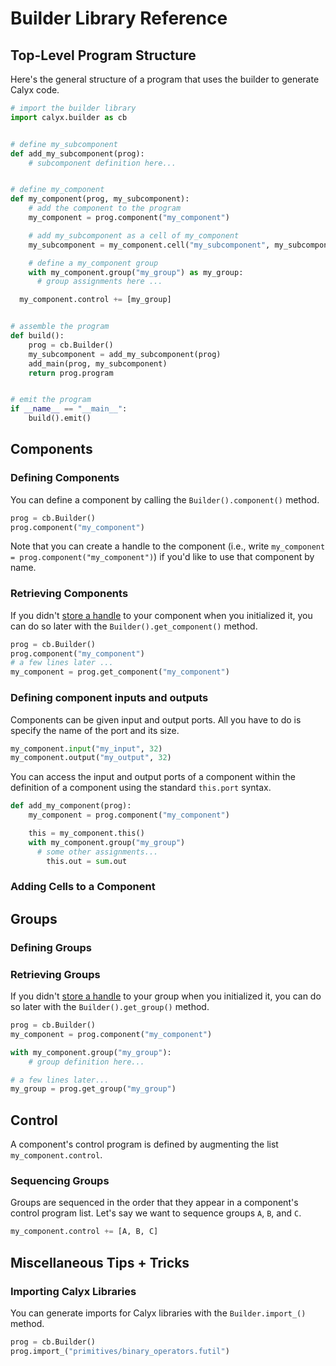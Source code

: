 # Builder Library Reference

## Top-Level Program Structure

Here's the general structure of a program that uses the builder to generate Calyx code.

```python
# import the builder library
import calyx.builder as cb


# define my_subcomponent
def add_my_subcomponent(prog):
    # subcomponent definition here...


# define my_component
def my_component(prog, my_subcomponent): 
    # add the component to the program
    my_component = prog.component("my_component")

    # add my_subcomponent as a cell of my_component
    my_subcomponent = my_component.cell("my_subcomponent", my_subcomponent)

    # define a my_component group
    with my_component.group("my_group") as my_group:
      # group assignments here ...

  my_component.control += [my_group]


# assemble the program
def build():
    prog = cb.Builder()
    my_subcomponent = add_my_subcomponent(prog)
    add_main(prog, my_subcomponent)
    return prog.program


# emit the program
if __name__ == "__main__":
    build().emit()
```

## Components

### Defining Components

You can define a component by calling the `Builder().component()` method.

```python
prog = cb.Builder()
prog.component("my_component")
```

Note that you can create a handle to the component (i.e., write `my_component = prog.component("my_component")`) if you'd like to use that component by name.

### Retrieving Components

If you didn't [store a handle](#defining-components) to your component when you initialized it, you can do so later with the `Builder().get_component()` method.

```python
prog = cb.Builder()
prog.component("my_component")
# a few lines later ...
my_component = prog.get_component("my_component")
```

### Defining component inputs and outputs

Components can be given input and output ports. All you have to do is specify the name of the port and its size.

```python
my_component.input("my_input", 32)
my_component.output("my_output", 32)
```

You can access the input and output ports of a component within the definition of a component using the standard `this.port` syntax.

```python
def add_my_component(prog):
    my_component = prog.component("my_component")

    this = my_component.this()
    with my_component.group("my_group")
      # some other assignments...
        this.out = sum.out
```

### Adding Cells to a Component

## Groups

### Defining Groups

### Retrieving Groups

If you didn't [store a handle](#defining-components) to your group when you initialized it, you can do so later with the `Builder().get_group()` method.

```python
prog = cb.Builder()
my_component = prog.component("my_component")

with my_component.group("my_group"):
    # group definition here...

# a few lines later...
my_group = prog.get_group("my_group")
```

## Control

A component's control program is defined by augmenting the list `my_component.control`.

### Sequencing Groups

Groups are sequenced in the order that they appear in a component's control program list. Let's say we want to sequence groups `A`, `B`, and `C`.

```python
my_component.control += [A, B, C]
```

## Miscellaneous Tips + Tricks

### Importing Calyx Libraries

You can generate imports for Calyx libraries with the `Builder.import_()` method.

```python
prog = cb.Builder()
prog.import_("primitives/binary_operators.futil")
```
